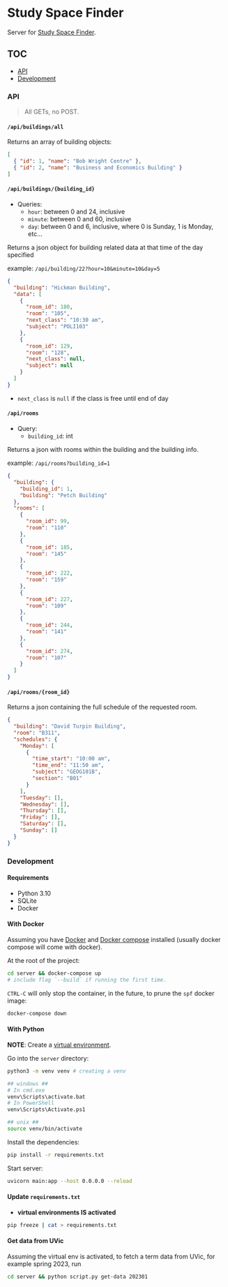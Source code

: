 # Study Space Finder

Server for [Study Space Finder](https://github.com/Scott-Kenning/StudySpaceFinder).

## TOC

- [API](#api)
- [Development](#development)

### API

> All GETs, no POST.

#### `/api/buildings/all`

Returns an array of building objects:

```json
[
  { "id": 1, "name": "Bob Wright Centre" },
  { "id": 2, "name": "Business and Economics Building" }
]
```

#### `/api/buildings/{building_id}`

- Queries:
  - `hour`: between 0 and 24, inclusive
  - `minute`: between 0 and 60, inclusive
  - `day`: between 0 and 6, inclusive, where 0 is Sunday, 1 is Monday, etc...

Returns a json object for building related data at that time of the day specified

example: `/api/building/22?hour=10&minute=10&day=5`

```json
{
  "building": "Hickman Building",
  "data": [
    {
      "room_id": 180,
      "room": "105",
      "next_class": "10:30 am",
      "subject": "POLI103"
    },
    {
      "room_id": 129,
      "room": "128",
      "next_class": null,
      "subject": null
    }
  ]
}
```

- `next_class` is `null` if the class is free until end of day

#### `/api/rooms`

- Query:
  - `building_id`: int

Returns a json with rooms within the building and the building info.

example: `/api/rooms?building_id=1`

```json
{
  "building": {
    "building_id": 1,
    "building": "Petch Building"
  },
  "rooms": [
    {
      "room_id": 99,
      "room": "110"
    },
    {
      "room_id": 185,
      "room": "145"
    },
    {
      "room_id": 222,
      "room": "159"
    },
    {
      "room_id": 227,
      "room": "109"
    },
    {
      "room_id": 244,
      "room": "141"
    },
    {
      "room_id": 274,
      "room": "107"
    }
  ]
}
```

#### `/api/rooms/{room_id}`

Returns a json containing the full schedule of the requested room.

```json
{
  "building": "David Turpin Building",
  "room": "B311",
  "schedules": {
    "Monday": [
      {
        "time_start": "10:00 am",
        "time_end": "11:50 am",
        "subject": "GEOG101B",
        "section": "B01"
      }
    ],
    "Tuesday": [],
    "Wednesday": [],
    "Thursday": [],
    "Friday": [],
    "Saturday": [],
    "Sunday": []
  }
}
```

### Development

#### Requirements

- Python 3.10
- SQLite
- Docker

#### With Docker

Assuming you have [Docker](https://www.docker.com/) and [Docker compose](https://docs.docker.com/compose/install/)
installed (usually docker compose will come with docker).

At the root of the project:

```sh
cd server && docker-compose up
# include flag `--build` if running the first time.
```

`CTRL-C` will only stop the container, in the future, to prune the `spf` docker image:

```sh
docker-compose down
```

#### With Python

**NOTE**: Create a [virtual environment](https://python.land/virtual-environments/virtualenv).

Go into the `server` directory:

```sh
python3 -m venv venv # creating a venv

## windows ##
# In cmd.exe
venv\Scripts\activate.bat
# In PowerShell
venv\Scripts\Activate.ps1

## unix ##
source venv/bin/activate
```

Install the dependencies:

```sh
pip install -r requirements.txt
```

Start server:

```sh
uvicorn main:app --host 0.0.0.0 --reload
```

#### Update `requirements.txt`

- **virtual environments IS activated**

```sh
pip freeze | cat > requirements.txt
```

#### Get data from UVic

Assuming the virtual env is activated, to fetch a term data from UVic, for example spring 2023, run

```sh
cd server && python script.py get-data 202301
```
